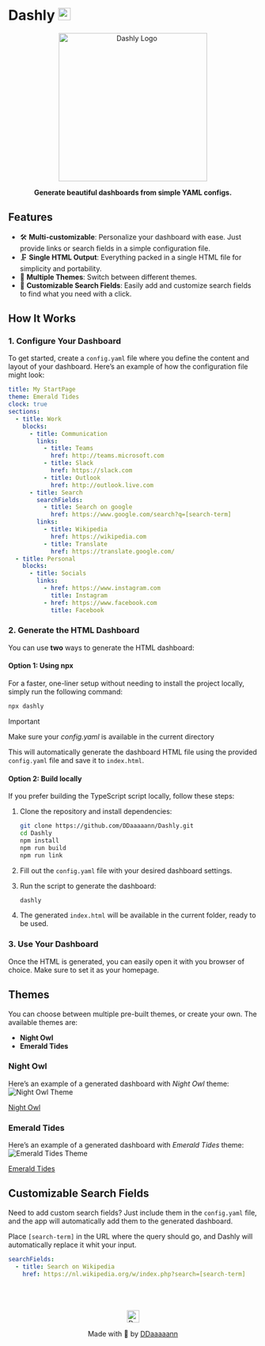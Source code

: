 # Dashly <img src="https://github.com/user-attachments/assets/94ef8cf6-7831-431c-956c-9fbc22ea9675" alt="Dashly Logo" width="25"/>
<div align="center">
  <img src="https://github.com/user-attachments/assets/254e87a3-97db-47a4-9016-937216512afa" alt="Dashly Logo" width="300"/>
</div>

<p align="center">
  <strong>Generate beautiful dashboards from simple YAML configs.</strong>
</p>

## Features

- 🛠️ **Multi-customizable**: Personalize your dashboard with ease. Just provide links or search fields
  in a simple configuration file.
- 🗜️ **Single HTML Output**: Everything packed in a single HTML file for simplicity and portability.
- 🎨 **Multiple Themes**: Switch between different themes.
- 🔎 **Customizable Search Fields**: Easily add and customize search fields to find what you need with
  a click.

## How It Works

### 1. **Configure Your Dashboard**

To get started, create a `config.yaml` file where you define the content and layout of your
dashboard. Here’s an example of how the configuration file might look:

```yaml
title: My StartPage
theme: Emerald Tides
clock: true
sections:
  - title: Work
    blocks:
      - title: Communication
        links:
          - title: Teams
            href: http://teams.microsoft.com
          - title: Slack
            href: https://slack.com
          - title: Outlook
            href: http://outlook.live.com
      - title: Search
        searchFields:
          - title: Search on google
            href: https://www.google.com/search?q=[search-term]
        links:
          - title: Wikipedia
            href: https://wikipedia.com
          - title: Translate
            href: https://translate.google.com/
  - title: Personal
    blocks:
      - title: Socials
        links:
          - href: https://www.instagram.com
            title: Instagram
          - href: https://www.facebook.com
            title: Facebook
```

### 2. **Generate the HTML Dashboard**

You can use **two** ways to generate the HTML dashboard:

#### Option 1: Using npx

For a faster, one-liner setup without needing to install the project locally, simply run the
following command:

```bash
npx dashly
```

> [!IMPORTANT]  
> Make sure your _config.yaml_ is available in the current directory

This will automatically generate the dashboard HTML file using the provided `config.yaml` file and
save it to `index.html`.

#### Option 2: Build locally

If you prefer building the TypeScript script locally, follow these steps:

1. Clone the repository and install dependencies:

    ```bash
    git clone https://github.com/DDaaaaann/Dashly.git
    cd Dashly
    npm install
    npm run build
    npm run link
    ```

2. Fill out the `config.yaml` file with your desired dashboard settings.

3. Run the script to generate the dashboard:

    ```bash
    dashly
    ```

4. The generated `index.html` will be available in the current folder, ready to be used.


### 3. **Use Your Dashboard**

Once the HTML is generated, you can easily open it with you browser of choice. Make sure to set it
as your homepage.

## Themes

You can choose between multiple pre-built themes, or create your own. The available themes are:

- **Night Owl**
- **Emerald Tides**

### Night Owl

Here’s an example of a generated dashboard with _Night Owl_ theme:
![Night Owl Theme](https://github.com/user-attachments/assets/2f35018f-5abf-498f-9de7-d60bb9037d3f)

<a href="/examples/Night Owl/index.html">Night Owl</a>

### Emerald Tides

Here’s an example of a generated dashboard with _Emerald Tides_ theme:
![Emerald Tides Theme](https://github.com/user-attachments/assets/767ee69c-4e84-4e43-975d-41739e540391)

<a href="/examples/Emerald Tides/index.html">Emerald Tides</a>

## Customizable Search Fields

Need to add custom search fields? Just include them in the `config.yaml` file, and the app will
automatically add them to the generated dashboard.

Place `[search-term]` in the URL where the query should go, and Dashly will automatically replace it
whit your input.

```yaml
searchFields:
  - title: Search on Wikipedia
    href: https://nl.wikipedia.org/w/index.php?search=[search-term]
```

<br>
<br>
<br>
<div align="center">
    <img src="https://github.com/user-attachments/assets/94ef8cf6-7831-431c-956c-9fbc22ea9675" alt="Dashly Logo" width="25"/>
</div>


<p align="center"> Made with 🧡 by <a href="https://github.com/DDaaaaann">DDaaaaann</a></p>
